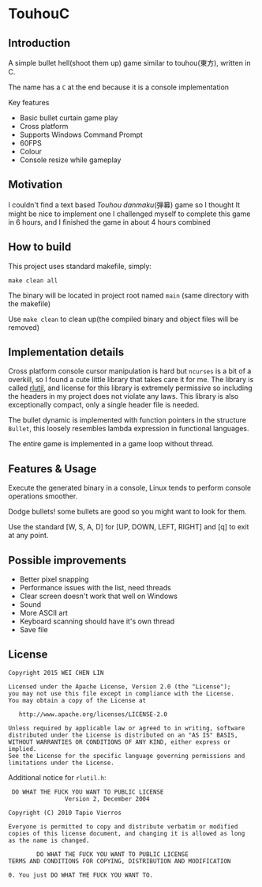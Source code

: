 TouhouC
==============

Introduction
------------
A simple bullet hell(shoot them up) game similar to touhou(東方), written in C.

The name has a `C` at the end because it is a console implementation

Key features

 * Basic bullet curtain game play
 * Cross platform
 * Supports Windows Command Prompt
 * 60FPS
 * Colour
 * Console resize while gameplay
 

Motivation
----------
I couldn't find a text based *Touhou danmaku*(弾幕) game so I thought It might be nice to implement one
I challenged myself to complete this game in 6 hours, and I finished the game in about 4 hours combined

How to build
------------
This project uses standard makefile, simply:
    
	make clean all
	
The binary will be located in project root named `main` (same directory with the makefile)

Use `make clean` to clean up(the compiled binary and object files will be removed)


Implementation details
---------------
Cross platform console cursor manipulation is hard but `ncurses` is a bit of a overkill, 
so I found a cute little library that takes care it for me. The library is called 
[rlutil](https://github.com/tapio/rlutil), and license for this library is extremely permissive 
so including the headers in my project does not violate any laws. This library is also exceptionally 
compact, only a single header file is needed.

The bullet dynamic is implemented with function pointers in the structure `Bullet`, this loosely resembles lambda 
expression in functional languages.

The entire game is implemented in a game loop without thread.

Features & Usage
------------

Execute the generated binary in a console, Linux tends to perform console operations smoother.
 

Dodge bullets! some bullets are good so you might want to look for them.

Use the standard [W, S, A, D] for [UP, DOWN, LEFT, RIGHT] and [q] to exit at any point.



Possible improvements
----------------------

 * Better pixel snapping
 * Performance issues with the list, need threads
 * Clear screen doesn't work that well on Windows
 * Sound
 * More ASCII art
 * Keyboard scanning should have it's own thread
 * Save file



## License

    Copyright 2015 WEI CHEN LIN

    Licensed under the Apache License, Version 2.0 (the "License");
    you may not use this file except in compliance with the License.
    You may obtain a copy of the License at

       http://www.apache.org/licenses/LICENSE-2.0

    Unless required by applicable law or agreed to in writing, software
    distributed under the License is distributed on an "AS IS" BASIS,
    WITHOUT WARRANTIES OR CONDITIONS OF ANY KIND, either express or implied.
    See the License for the specific language governing permissions and
    limitations under the License.
    
Additional notice for `rlutil.h`:

     DO WHAT THE FUCK YOU WANT TO PUBLIC LICENSE
                    Version 2, December 2004
    
    Copyright (C) 2010 Tapio Vierros
    
    Everyone is permitted to copy and distribute verbatim or modified
    copies of this license document, and changing it is allowed as long
    as the name is changed.
    
            DO WHAT THE FUCK YOU WANT TO PUBLIC LICENSE
    TERMS AND CONDITIONS FOR COPYING, DISTRIBUTION AND MODIFICATION
    
    0. You just DO WHAT THE FUCK YOU WANT TO.



 
